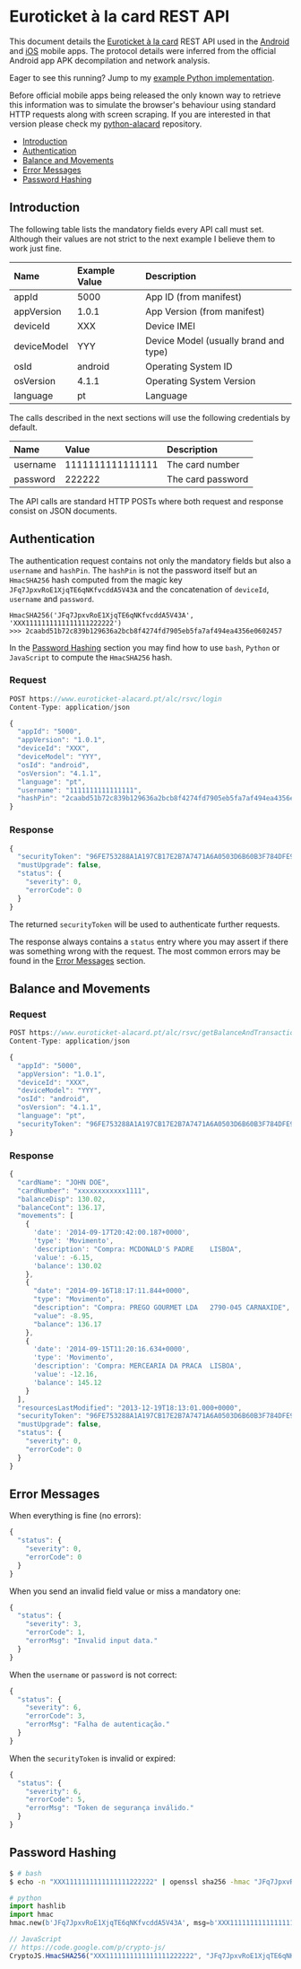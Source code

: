 # Euroticket à la card REST API

This document details the [Euroticket à la card](https://www.euroticket-alacard.pt/) REST API used in the [Android](https://play.google.com/store/apps/details?id=pt.bes.pp.edenred&hl=pt_PT) and [iOS](https://itunes.apple.com/pt/app/euroticket-a-la-card/id820890384?mt=8) mobile apps.
The protocol details were inferred from the official Android app APK decompilation and network analysis.

Eager to see this running? Jump to my [example Python implementation](alacard.py).

Before official mobile apps being released the only known way to retrieve this information was to simulate the browser's behaviour using standard HTTP requests along with screen scraping. If you are interested in that version please check my [python-alacard](https://github.com/marmelo/python-alacard) repository.

- [Introduction](#introduction)
- [Authentication](#authentication)
- [Balance and Movements](#balance-and-movements)
- [Error Messages](#error-messages)
- [Password Hashing](#password-hashing)


## Introduction

The following table lists the mandatory fields every API call must set.
Although their values are not strict to the next example I believe them to work just fine.

|Name|Example Value|Description|
|:---|:---|:---|
|appId|5000|App ID (from manifest)|
|appVersion|1.0.1|App Version (from manifest)|
|deviceId|XXX|Device IMEI|
|deviceModel|YYY|Device Model (usually brand and type)|
|osId|android|Operating System ID|
|osVersion|4.1.1|Operating System Version|
|language|pt|Language|

The calls described in the next sections will use the following credentials by default.

|Name|Value|Description|
|:---|:---|:---|
|username|1111111111111111|The card number|
|password|222222|The card password|

The API calls are standard HTTP POSTs where both request and response consist on JSON documents.


## Authentication

The authentication request contains not only the mandatory fields but also a `username` and `hashPin`. The `hashPin` is not the password itself but an `HmacSHA256` hash computed from the magic key `JFq7JpxvRoE1XjqTE6qNKfvcddA5V43A` and the concatenation of `deviceId`, `username` and `password`.

```
HmacSHA256('JFq7JpxvRoE1XjqTE6qNKfvcddA5V43A', 'XXX1111111111111111222222')
>>> 2caabd51b72c839b129636a2bcb8f4274fd7905eb5fa7af494ea4356e0602457
```

In the [Password Hashing](#password-hashing) section you may find how to use `bash`, `Python` or `JavaScript` to compute the `HmacSHA256` hash.


### Request

```JavaScript
POST https://www.euroticket-alacard.pt/alc/rsvc/login
Content-Type: application/json

{
  "appId": "5000",
  "appVersion": "1.0.1",
  "deviceId": "XXX",
  "deviceModel": "YYY",
  "osId": "android",
  "osVersion": "4.1.1",
  "language": "pt",
  "username": "1111111111111111", 
  "hashPin": "2caabd51b72c839b129636a2bcb8f4274fd7905eb5fa7af494ea4356e0602457"
}
```

### Response

```JavaScript
{
  "securityToken": "96FE753288A1A197CB17E2B7A7471A6A0503D6B60B3F784DFE9519C8540F4CE3A8FB916326168373E2C897E1371F95A5DDB69434F112D0D4EB582E3F8F2AB81B",
  "mustUpgrade": false,
  "status": {
    "severity": 0,
    "errorCode": 0
  }
}
```

The returned `securityToken` will be used to authenticate further requests.

The response always contains a `status` entry where you may assert if there was something wrong with the request. The most common errors may be found in the [Error Messages](#error-messages) section.


## Balance and Movements

### Request

```JavaScript
POST https://www.euroticket-alacard.pt/alc/rsvc/getBalanceAndTransactions
Content-Type: application/json

{
  "appId": "5000",
  "appVersion": "1.0.1",
  "deviceId": "XXX",
  "deviceModel": "YYY",
  "osId": "android",
  "osVersion": "4.1.1",
  "language": "pt",
  "securityToken": "96FE753288A1A197CB17E2B7A7471A6A0503D6B60B3F784DFE9519C8540F4CE3A8FB916326168373E2C897E1371F95A5DDB69434F112D0D4EB582E3F8F2AB81B"
}
```

### Response

```JavaScript
{
  "cardName": "JOHN DOE",
  "cardNumber": "xxxxxxxxxxxx1111",
  "balanceDisp": 130.02,
  "balanceCont": 136.17,
  "movements": [
    {
      'date': '2014-09-17T20:42:00.187+0000',
      'type': 'Movimento',
      'description': "Compra: MCDONALD'S PADRE    LISBOA",
      'value': -6.15,
      'balance': 130.02
    },
    {
      "date": "2014-09-16T18:17:11.844+0000",
      "type": "Movimento",
      "description": "Compra: PREGO GOURMET LDA   2790-045 CARNAXIDE",
      "value": -8.95,
      "balance": 136.17
    },
    {
      'date': '2014-09-15T11:20:16.634+0000',
      'type': 'Movimento',
      'description': 'Compra: MERCEARIA DA PRACA  LISBOA',
      'value': -12.16,
      'balance': 145.12
    }
  ],
  "resourcesLastModified": "2013-12-19T18:13:01.000+0000",
  "securityToken": "96FE753288A1A197CB17E2B7A7471A6A0503D6B60B3F784DFE9519C8540F4CE3A8FB916326168373E2C897E1371F95A5DDB69434F112D0D4EB582E3F8F2AB81B",
  "mustUpgrade": false,
  "status": {
    "severity": 0,
    "errorCode": 0
  }
}
```

## Error Messages

When everything is fine (no errors):
```JavaScript
{
  "status": {
    "severity": 0,
    "errorCode": 0
  }
}
```

When you send an invalid field value or miss a mandatory one:
```JavaScript
{
  "status": {
    "severity": 3,
    "errorCode": 1,
    "errorMsg": "Invalid input data."
  }
}
```

When the `username` or `password` is not correct:
```JavaScript
{
  "status": {
    "severity": 6,
    "errorCode": 3,
    "errorMsg": "Falha de autenticação."
  }
}
```

When the `securityToken` is invalid or expired:
```JavaScript
{
  "status": {
    "severity": 6,
    "errorCode": 5,
    "errorMsg": "Token de segurança inválido."
  }
}
```


## Password Hashing

```bash
$ # bash
$ echo -n "XXX1111111111111111222222" | openssl sha256 -hmac "JFq7JpxvRoE1XjqTE6qNKfvcddA5V43A"
```

```Python
# python
import hashlib
import hmac
hmac.new(b'JFq7JpxvRoE1XjqTE6qNKfvcddA5V43A', msg=b'XXX1111111111111111222222', digestmod=hashlib.sha256).hexdigest()
```

```JavaScript
// JavaScript
// https://code.google.com/p/crypto-js/
CryptoJS.HmacSHA256("XXX1111111111111111222222", "JFq7JpxvRoE1XjqTE6qNKfvcddA5V43A").toString()
```
